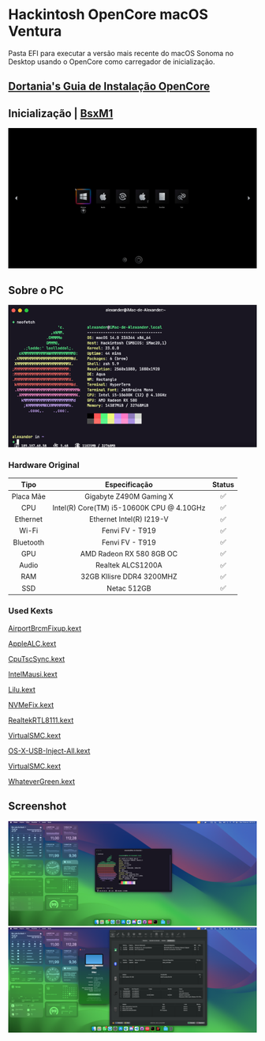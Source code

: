 
# Hackintosh OpenCore macOS Ventura

Pasta EFI para executar a versão mais recente do macOS Sonoma no Desktop usando o OpenCore como carregador de inicialização.

## [Dortania's Guia de Instalação OpenCore](https://dortania.github.io/OpenCore-Install-Guide)

## Inicialização | [BsxM1](https://github.com/blackosx/BsxM1)

![NeoFecth](.github/preview_ui.jpg)

## Sobre o PC

![NeoFecth](.github/neo_fetch.png)

### Hardware Original

| Tipo      | Especificação                             | Status |
|:---------:|:-----------------------------------------:|:------:|
| Placa Mãe | Gigabyte Z490M Gaming X                   | ✅      |
| CPU       | Intel(R) Core(TM) i5-10600K CPU @ 4.10GHz | ✅      |
| Ethernet  | Ethernet Intel(R) I219-V                  | ✅      |
| Wi-Fi     | Fenvi FV - T919                           | ✅      |
| Bluetooth | Fenvi FV - T919                           | ✅      |
| GPU       | AMD Radeon RX 580 8GB OC                  | ✅      |
| Audio     | Realtek ALCS1200A                         | ✅      |
| RAM       | 32GB Kllisre DDR4 3200MHZ                 | ✅      |
| SSD       | Netac 512GB                               | ✅      |

### Used Kexts

[AirportBrcmFixup.kext](https://github.com/acidanthera/AirportBrcmFixup)

[AppleALC.kext](https://github.com/acidanthera/AppleALC)

[CpuTscSync.kext](https://github.com/acidanthera/CpuTscSync)

[IntelMausi.kext](https://github.com/acidanthera/IntelMausi)

[Lilu.kext](https://github.com/acidanthera/Lilu)

[NVMeFix.kext](https://github.com/acidanthera/NVMeFix)

[RealtekRTL8111.kext](https://github.com/acidanthera/RestrictEvents)

[VirtualSMC.kext](https://github.com/acidanthera/VirtualSMC/releases)

[OS-X-USB-Inject-All.kext](https://github.com/Sniki/OS-X-USB-Inject-All)

[VirtualSMC.kext](https://github.com/acidanthera/VirtualSMC)

[WhateverGreen.kext](https://github.com/acidanthera/WhateverGreen)

## Screenshot

![Print 1](.github/screen_1.png)
![Print 2](.github/screen_2.png)
